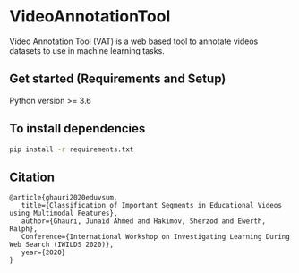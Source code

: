 # VideoAnnotationTool
Video Annotation Tool (VAT) is a web based tool to annotate videos datasets to use in machine learning tasks. 

## Get started (Requirements and Setup)
Python version >= 3.6

## To install dependencies
``` bash
pip install -r requirements.txt
```

## Citation
```
@article{ghauri2020eduvsum, 
   title={Classification of Important Segments in Educational Videos using Multimodal Features},
   author={Ghauri, Junaid Ahmed and Hakimov, Sherzod and Ewerth, Ralph}, 
   Conference={International Workshop on Investigating Learning During Web Search (IWILDS 2020)}, 
   year={2020} 
}
```
